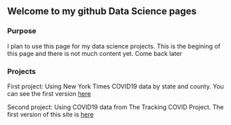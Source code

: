 ## Welcome to my github Data Science pages



### Purpose
I plan to use this page for my data science projects. This is the begining of this page and there is not much content yet. Come back later


### Projects
First project: Using New York Times COVID19 data by state and county. You can see the first version <a href="https://fdp2012.github.io/FernandoDePaolis.github.io/NYT.html" title="COVID19_NYT" target="_blank">here</a>

Second project: Using COVID19 data from The Tracking COVID Project. The first version of this site is <a href="https://fdp2012.github.io/FernandoDePaolis.github.io/ATL.html" title="COVID19_ATL" target="_blank">here</a>


